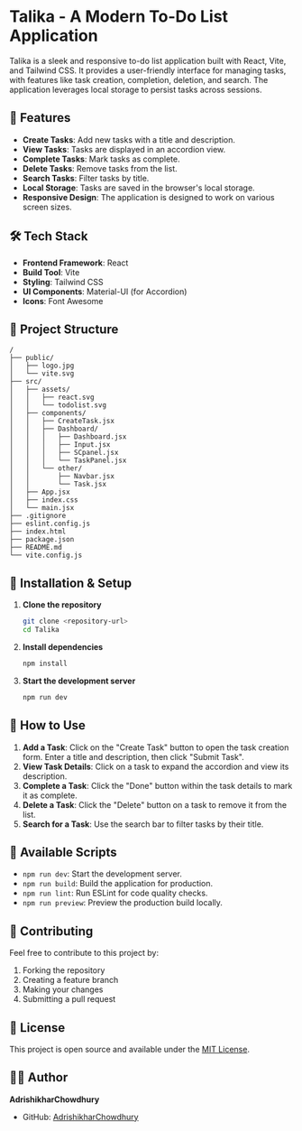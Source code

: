 # Talika - A Modern To-Do List Application

Talika is a sleek and responsive to-do list application built with React, Vite, and Tailwind CSS. It provides a user-friendly interface for managing tasks, with features like task creation, completion, deletion, and search. The application leverages local storage to persist tasks across sessions.

## 🚀 Features

-   **Create Tasks**: Add new tasks with a title and description.
-   **View Tasks**: Tasks are displayed in an accordion view.
-   **Complete Tasks**: Mark tasks as complete.
-   **Delete Tasks**: Remove tasks from the list.
-   **Search Tasks**: Filter tasks by title.
-   **Local Storage**: Tasks are saved in the browser's local storage.
-   **Responsive Design**: The application is designed to work on various screen sizes.

## 🛠️ Tech Stack

-   **Frontend Framework**: React
-   **Build Tool**: Vite
-   **Styling**: Tailwind CSS
-   **UI Components**: Material-UI (for Accordion)
-   **Icons**: Font Awesome

## 📂 Project Structure

```
/
├── public/
│   ├── logo.jpg
│   └── vite.svg
├── src/
│   ├── assets/
│   │   ├── react.svg
│   │   └── todolist.svg
│   ├── components/
│   │   ├── CreateTask.jsx
│   │   ├── Dashboard/
│   │   │   ├── Dashboard.jsx
│   │   │   ├── Input.jsx
│   │   │   ├── SCpanel.jsx
│   │   │   └── TaskPanel.jsx
│   │   └── other/
│   │       ├── Navbar.jsx
│   │       └── Task.jsx
│   ├── App.jsx
│   ├── index.css
│   └── main.jsx
├── .gitignore
├── eslint.config.js
├── index.html
├── package.json
├── README.md
└── vite.config.js
```

## 🔧 Installation & Setup

1.  **Clone the repository**
    ```bash
    git clone <repository-url>
    cd Talika
    ```

2.  **Install dependencies**
    ```bash
    npm install
    ```

3.  **Start the development server**
    ```bash
    npm run dev
    ```

## 📖 How to Use

1.  **Add a Task**: Click on the "Create Task" button to open the task creation form. Enter a title and description, then click "Submit Task".
2.  **View Task Details**: Click on a task to expand the accordion and view its description.
3.  **Complete a Task**: Click the "Done" button within the task details to mark it as complete.
4.  **Delete a Task**: Click the "Delete" button on a task to remove it from the list.
5.  **Search for a Task**: Use the search bar to filter tasks by their title.

## 📜 Available Scripts

-   `npm run dev`: Start the development server.
-   `npm run build`: Build the application for production.
-   `npm run lint`: Run ESLint for code quality checks.
-   `npm run preview`: Preview the production build locally.

## 🤝 Contributing

Feel free to contribute to this project by:

1.  Forking the repository
2.  Creating a feature branch
3.  Making your changes
4.  Submitting a pull request

## 📝 License

This project is open source and available under the [MIT License](LICENSE).

## 👨‍💻 Author

**AdrishikharChowdhury**

-   GitHub: [AdrishikharChowdhury](https://github.com/AdrishikharChowdhury)
